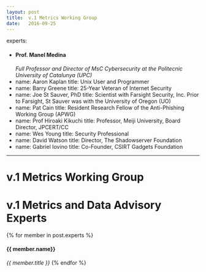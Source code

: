 ```yaml
---
layout: post
title:  v.1 Metrics Working Group
date:   2016-09-25
---
```


experts:
  - <h4>Prof. Manel Medina</h4>
    <em>Full Professor and Director of MsC Cybersecurity at the Politecnic University of Catalunya (UPC)</em>
  - name: Aaron Kaplan
    title: Unix User and Programmer
  - name: Barry Greene
    title: 25-Year Veteran of Internet Security
  - name: Joe St Sauver, PhD
    title: Scientist with Farsight Security, Inc. Prior to Farsight, St Sauver was with the University of Oregon (UO)
  - name: Pat Cain
    title: Resident Research Fellow of the Anti-Phishing Working Group (APWG)
  - name: Prof Hiroaki Kikuchi
    title: Professor, Meiji University, Board Director, JPCERT/CC
  - name: Wes Young
    title: Security Professional
  - name: David Watson
    title: Director, The Shadowserver Foundation
  - name: Gabriel Iovino
    title: Co-Founder, CSIRT Gadgets Foundation
---  

# v.1 Metrics Working Group

# v.1 Metrics and Data Advisory Experts

{% for member in post.experts %}
<h4>{{ member.name}}</h4>  <em>{{ member.title }}</em>
{% endfor %}

